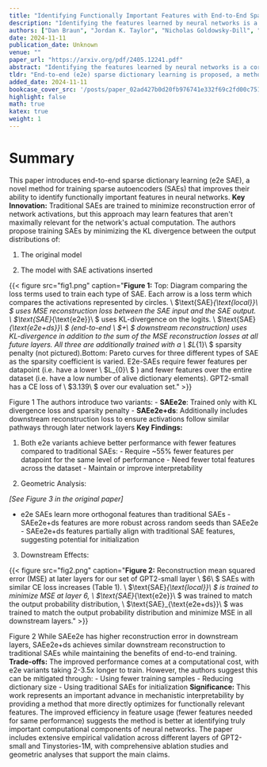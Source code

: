 ```yaml
---
title: "Identifying Functionally Important Features with End-to-End Sparse Dictionary Learning"
description: "Identifying the features learned by neural networks is a core challenge in mechanistic interpretability. Sparse autoencoders (SAEs), which learn a sparse, overcomplete dictionary that reconstructs a n"
authors: ["Dan Braun", "Jordan K. Taylor", "Nicholas Goldowsky-Dill", "Lee Sharkey"]
date: 2024-11-11
publication_date: Unknown
venue: ""
paper_url: "https://arxiv.org/pdf/2405.12241.pdf"
abstract: "Identifying the features learned by neural networks is a core challenge in mechanistic interpretability. Sparse autoencoders (SAEs), which learn a sparse, overcomplete dictionary that reconstructs a network's internal activations, have been used to identify these features. However, SAEs may learn more about the structure of the datatset than the computational structure of the network. There is therefore only indirect reason to believe that the directions found in these dictionaries are functionally important to the network. We propose end-to-end (e2e) sparse dictionary learning, a method for training SAEs that ensures the features learned are functionally important by minimizing the KL divergence between the output distributions of the original model and the model with SAE activations inserted. Compared to standard SAEs, e2e SAEs offer a Pareto improvement: They explain more network performance, require fewer total features, and require fewer simultaneously active features per datapoint, all with no cost to interpretability. We explore geometric and qualitative differences between e2e SAE features and standard SAE features. E2e dictionary learning brings us closer to methods that can explain network behavior concisely and accurately. We release our library for training e2e SAEs and reproducing our analysis at https://github.com/ApolloResearch/e2e_sae"
tldr: "End-to-end (e2e) sparse dictionary learning is proposed, a method for training SAEs that ensures the features learned are functionally important by minimizing the KL divergence between the output distributions of the original model and the model with SAE activations inserted."
added_date: 2024-11-11
bookcase_cover_src: '/posts/paper_02ad427b0d20fb976741e332f69c2fd00c751164/thumbnail.png'
highlight: false
math: true
katex: true
weight: 1
---
```


# Summary

This paper introduces end-to-end sparse dictionary learning (e2e SAE), a novel method for training sparse autoencoders (SAEs) that improves their ability to identify functionally important features in neural networks. **Key Innovation:** Traditional SAEs are trained to minimize reconstruction error of network activations, but this approach may learn features that aren't maximally relevant for the network's actual computation. The authors propose training SAEs by minimizing the KL divergence between the output distributions of: 

1. The original model 

2. The model with SAE activations inserted 

{{< figure src="fig1.png" caption="**Figure 1:** Top: Diagram comparing the loss terms used to train each type of SAE. Each arrow is a loss term which compares the activations represented by circles. \ $\\text{SAE}_{\\text{local}}\ $ uses MSE reconstruction loss between the SAE input and the SAE output. \ $\\text{SAE}_{\\text{e2e}}\ $ uses KL-divergence on the logits. \ $\\text{SAE}_{\\text{e2e+ds}}\ $ (end-to-end \ $+\ $ downstream reconstruction) uses KL-divergence in addition to the sum of the MSE reconstruction losses at all future layers. All three are additionally trained with a \ $L_{1}\ $ sparsity penalty (not pictured).Bottom: Pareto curves for three different types of SAE as the sparsity coefficient is varied. E2e-SAEs require fewer features per datapoint (i.e. have a lower \ $L_{0}\ $ ) and fewer features over the entire dataset (i.e. have a low number of alive dictionary elements). GPT2-small has a CE loss of \ $3.139\ $ over our evaluation set." >}}

Figure 1 The authors introduce two variants: - **SAEe2e**: Trained only with KL divergence loss and sparsity penalty - **SAEe2e+ds**: Additionally includes downstream reconstruction loss to ensure activations follow similar pathways through later network layers **Key Findings:** 

1. Both e2e variants achieve better performance with fewer features compared to traditional SAEs: - Require ~55% fewer features per datapoint for the same level of performance - Need fewer total features across the dataset - Maintain or improve interpretability 

2. Geometric Analysis: 

*[See Figure 3 in the original paper]*

 - e2e SAEs learn more orthogonal features than traditional SAEs - SAEe2e+ds features are more robust across random seeds than SAEe2e - SAEe2e+ds features partially align with traditional SAE features, suggesting potential for initialization 

3. Downstream Effects: 

{{< figure src="fig2.png" caption="**Figure 2:** Reconstruction mean squared error (MSE) at later layers for our set of GPT2-small layer \ $6\ $ SAEs with similar CE loss increases (Table 1). \ $\\text{SAE}_{\\text{local}}\ $ is trained to minimize MSE at layer 6, \ $\\text{SAE}_{\\text{e2e}}\ $ was trained to match the output probability distribution, \ $\\text{SAE}_{\\text{e2e+ds}}\ $ was trained to match the output probability distribution and minimize MSE in all downstream layers." >}}

Figure 2 While SAEe2e has higher reconstruction error in downstream layers, SAEe2e+ds achieves similar downstream reconstruction to traditional SAEs while maintaining the benefits of end-to-end training. **Trade-offs:** The improved performance comes at a computational cost, with e2e variants taking 2-3.5x longer to train. However, the authors suggest this can be mitigated through: - Using fewer training samples - Reducing dictionary size - Using traditional SAEs for initialization **Significance:** This work represents an important advance in mechanistic interpretability by providing a method that more directly optimizes for functionally relevant features. The improved efficiency in feature usage (fewer features needed for same performance) suggests the method is better at identifying truly important computational components of neural networks. The paper includes extensive empirical validation across different layers of GPT2-small and Tinystories-1M, with comprehensive ablation studies and geometric analyses that support the main claims.